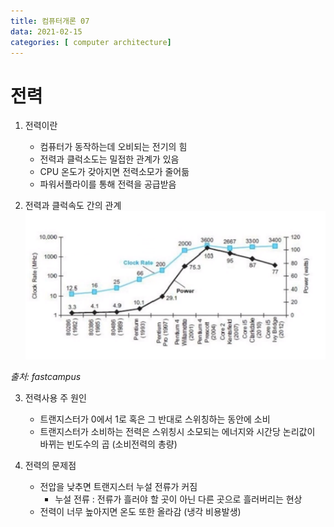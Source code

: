 ```yaml
---
title: 컴퓨터개론 07
data: 2021-02-15
categories: [ computer architecture]
---
```


# 전력

1. 전력이란
    - 컴퓨터가 동작하는데 오비되는 전기의 힘
    - 전력과 클럭소도는 밀접한 관계가 있음
    - CPU  온도가 갖아지면 전력소모가 줄어듦
    - 파워서플라이를 통해 전력을 공급받음

2. 전력과 클럭속도 간의 관계
![이미지](https://github.com/redbean88/redbean88.github.io/blob/master/img/%ED%81%B4%EB%9F%AD%EC%86%8D%EB%8F%84.png?raw=true)

_출처: fastcampus_

3. 전력사용 주 원인
    - 트랜지스터가 0에서 1로 혹은 그 반대로 스위칭하는 동안에 소비
    - 트랜지스터가 소비하는 전력은 스위칭시 소모되는 에너지와 시간당 논리값이 바뀌는 빈도수의 곱 (소비전력의 총량)

4. 전력의 문제점
    - 전압을 낮추면 트랜지스터 누설 전류가 커짐
        - 누설 전류 : 전류가 흘러야 할 곳이 아닌 다른 곳으로 흘러버리는 현상
    - 전력이 너무 높아지면 온도 또한 올라감
    (냉각 비용발생)

